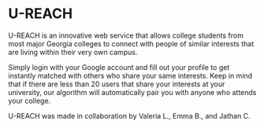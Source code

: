 # U-REACH
U-REACH is an innovative web service that allows college students from most  major Georgia colleges to connect with people of similar interests that are living within their very own campus.

Simply login with your Google account and fill out your profile to get instantly matched with others who share your same interests. Keep in mind that if there are less than 20 users that share your interests at your university, our algorithm will automatically pair you with anyone who attends your college.

U-REACH was made in collaboration by Valeria L., Emma B., and Jathan C.
